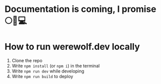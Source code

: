# Documentation is coming, I promise 🌕🐺💻

# How to run werewolf.dev locally

1. Clone the repo
2. Write `npm install` (or `npm i`) in the terminal
3. Write `npm run dev` while developing
4. Write `npm run build` to deploy
